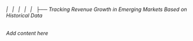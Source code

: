 ###### |   |   |   |   |   ├── Tracking Revenue Growth in Emerging Markets Based on Historical Data

*Add content here*